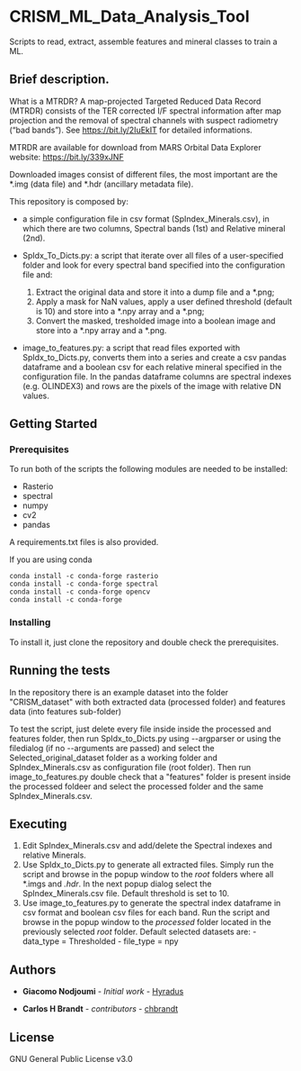 # CRISM_ML_Data_Analysis_Tool

Scripts to read, extract, assemble features and mineral classes to train a ML.

## Brief description.

What is a MTRDR? A map-projected Targeted Reduced Data Record (MTRDR) consists of the TER corrected I/F spectral information after map projection and the removal of spectral channels with suspect radiometry (“bad bands”).  See https://bit.ly/2IuEkIT for detailed informations.

MTRDR are available for download from MARS Orbital Data Explorer website: https://bit.ly/339xJNF

Downloaded images consist of different files, the most important are the *.img (data file) and *.hdr (ancillary metadata file).


This repository is composed by:

- a simple configuration file in csv format (SpIndex_Minerals.csv), in which there are two columns, Spectral bands (1st) and Relative mineral (2nd).

- SpIdx_To_Dicts.py: a script that iterate over all files of a user-specified folder and look for every spectral band specified into the configuration file and:
    1) Extract the original data and store it into a dump file and a *.png;
    2) Apply a mask for NaN values, apply a user defined threshold (default is 10) and store into a *.npy array and a *.png;
    3) Convert the masked, tresholded image into a boolean image and store into a *.npy array and a *.png.
    
- image_to_features.py: a script that read files exported with SpIdx_to_Dicts.py, converts them into a series and create a csv pandas dataframe and a boolean csv for each relative mineral specified in the configuration file.
In the pandas dataframe columns are spectral indexes (e.g. OLINDEX3) and rows are the pixels of the image with relative DN values.

## Getting Started

### Prerequisites

To run both of the scripts the following modules are needed to be installed:
- Rasterio 
- spectral
- numpy
- cv2
- pandas

A requirements.txt files is also provided.

If you are using conda
```
conda install -c conda-forge rasterio
conda install -c conda-forge spectral
conda install -c conda-forge opencv
conda install -c conda-forge 
```

### Installing

To install it, just clone the repository and double check the prerequisites.

## Running the tests

In the repository there is an example dataset into the folder "CRISM_dataset" with both extracted data (processed folder) and features data (into features sub-folder)

To test the script, just delete every file inside inside the processed and features folder, then run SpIdx_to_Dicts.py using --argparser or using the filedialog (if no --arguments are passed) and select the Selected_original_dataset folder as a working folder and SpIndex_Minerals.csv as configuration file (root folder).
Then run image_to_features.py double check that a "features" folder is present inside the processed foldeer and select the processed folder and the same SpIndex_Minerals.csv. 

## Executing

1) Edit SpIndex_Minerals.csv and add/delete the Spectral indexes and relative Minerals.
2) Use SpIdx_to_Dicts.py to generate all extracted files.
    Simply run the script and browse in the popup window to the *root* folders where all *.imgs and *.hdr*.
    In the next popup dialog select the SpIndex_Minerals.csv file.
    Default threshold is set to 10.
3) Use image_to_features.py to generate the spectral index dataframe in csv format and boolean csv files for each band.
    Run the script and browse in the popup window to the *processed* folder located in the previously selected *root* folder.
    Default selected datasets are:
        - data_type = Thresholded
        - file_type = npy

## Authors

* **Giacomo Nodjoumi** - *Initial work* - [Hyradus](https://github.com/Hyradus)

* **Carlos H Brandt** - *contributors* - [chbrandt](https://github.com/chbrandt)

## License

GNU General Public License v3.0

